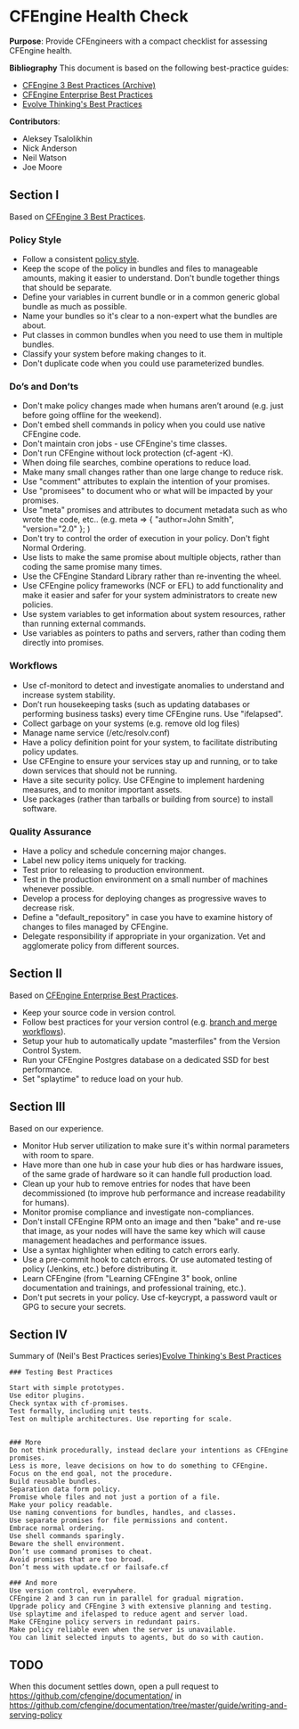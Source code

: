 # CFEngine Health Check

**Purpose**: Provide CFEngineers with a compact checklist for assessing CFEngine health.

**Bibliography**
This document is based on the following best-practice guides:
- [CFEngine 3 Best Practices (Archive)][1]
- [CFEngine Enterprise Best Practices][2]
- [Evolve Thinking's Best Practices][3]
 
[1]: https://auth.cfengine.com/archive/manuals/cf3-bestpractice                   
[2]: https://docs.cfengine.com/latest/enterprise-cfengine-guide-best-practices.html   
[3]: http://evolvethinking.com/category/cfengine/best-practices/    

**Contributors**: 
- Aleksey Tsalolikhin
- Nick Anderson
- Neil Watson
- Joe Moore

## Section I
Based on [CFEngine 3 Best Practices][1].

### Policy Style
- Follow a consistent [policy style](https://docs.cfengine.com/latest/guide-writing-and-serving-policy-policy-style.html).
- Keep the scope of the policy in bundles and files to manageable amounts, making it easier to understand. Don't bundle together things that should be separate.
- Define your variables in current bundle or in a common generic global bundle as much as possible.
- Name your bundles so it's clear to a non-expert what the bundles are about.
- Put classes in common bundles when you need to use them in multiple bundles.
- Classify your system before making changes to it.
- Don't duplicate code when you could use parameterized bundles.

### Do’s and Don’ts
- Don't make policy changes made when humans aren’t around (e.g. just before going offline for the weekend).
- Don't embed shell commands in policy when you could use native CFEngine code.
- Don't maintain cron jobs - use CFEngine's time classes.
- Don't run CFEngine without lock protection (cf-agent -K).
- When doing file searches, combine operations to reduce load.
- Make many small changes rather than one large change to reduce risk.
- Use "comment" attributes to explain the intention of your promises.
- Use "promisees" to document who or what will be impacted by your promises.
- Use "meta" promises and attributes to document metadata such as who wrote the code, etc.. (e.g. meta => { "author=John Smith", "version="2.0" }; ) 
- Don't try to control the order of execution in your policy. Don't fight Normal Ordering.
- Use lists to make the same promise about multiple objects, rather than coding the same promise many times.
- Use the CFEngine Standard Library rather than re-inventing the wheel.
- Use CFEngine policy frameworks (NCF or EFL) to add functionality and make it easier and safer for your system administrators to create new policies.
- Use system variables to get information about system resources, rather than running external commands.
- Use variables as pointers to paths and servers, rather than coding them directly into promises.

### Workflows
- Use cf-monitord to detect and investigate anomalies to understand and increase system stability.
- Don’t run housekeeping tasks (such as updating databases or performing business tasks) every time CFEngine runs. Use "ifelapsed".
- Collect garbage on your systems (e.g. remove old log files)
- Manage name service (/etc/resolv.conf)
- Have a policy definition point for your system, to facilitate distributing policy updates.
- Use CFEngine to ensure your services stay up and running, or to take down services that should not be running.
- Have a site security policy. Use CFEngine to implement hardening measures, and to monitor important assets.
- Use packages (rather than tarballs or building from source) to install software.

### Quality Assurance
- Have a policy and schedule concerning major changes.
- Label new policy items uniquely for tracking.
- Test prior to releasing to production environment.
- Test in the production environment on a small number of machines whenever possible.
- Develop a process for deploying changes as progressive waves to decrease risk.
- Define a "default_repository" in case you have to examine history of changes to files managed by CFEngine.
- Delegate responsibility if appropriate in your organization. Vet and agglomerate policy from different sources.

## Section II
Based on [CFEngine Enterprise Best Practices][2].

- Keep your source code in version control.
- Follow best practices for your version control (e.g. [branch and merge workflows](http://git-scm.com/book/en/v2/Git-Branching-Basic-Branching-and-Merging)).
- Setup your hub to automatically update "masterfiles" from the Version Control System.
- Run your CFEngine Postgres database on a dedicated SSD for best performance.
- Set "splaytime" to reduce load on your hub.

## Section III
Based on our experience.

- Monitor Hub server utilization to make sure it's within normal parameters with room to spare.
- Have more than one hub in case your hub dies or has hardware issues, of the same grade of hardware so it can handle full production load.
- Clean up your hub to remove entries for nodes that have been decommissioned (to improve hub performance and increase readability for humans).
- Monitor promise compliance and investigate non-compliances.
- Don't install CFEngine RPM onto an image and then "bake" and re-use that image, as your nodes will have the same key which will cause management headaches and performance issues.
- Use a syntax highlighter when editing to catch errors early.
- Use a pre-commit hook to catch errors. Or use automated testing of policy (Jenkins, etc.) before distributing it.
- Learn CFEngine (from "Learning CFEngine 3" book, online documentation and trainings, and professional training, etc.).
- Don't put secrets in your policy. Use cf-keycrypt, a password vault or GPG to secure your secrets.

## Section IV
Summary of (Neil's Best Practices series)[Evolve Thinking's Best Practices][3]

````
### Testing Best Practices

Start with simple prototypes.
Use editor plugins.
Check syntax with cf-promises.
Test formally, including unit tests.
Test on multiple architectures. Use reporting for scale.


### More
Do not think procedurally, instead declare your intentions as CFEngine promises.
Less is more, leave decisions on how to do something to CFEngine.
Focus on the end goal, not the procedure.
Build reusable bundles.
Separation data form policy.
Promise whole files and not just a portion of a file.
Make your policy readable.
Use naming conventions for bundles, handles, and classes.
Use separate promises for file permissions and content.
Embrace normal ordering.
Use shell commands sparingly.
Beware the shell environment.
Don’t use command promises to cheat.
Avoid promises that are too broad.
Don’t mess with update.cf or failsafe.cf

### And more
Use version control, everywhere.
CFEngine 2 and 3 can run in parallel for gradual migration.
Upgrade policy and CFEngine 3 with extensive planning and testing.
Use splaytime and ifelasped to reduce agent and server load.
Make CFEngine policy servers in redundant pairs.
Make policy reliable even when the server is unavailable.
You can limit selected inputs to agents, but do so with caution.

````

## TODO
When this document settles down, open a pull request to
https://github.com/cfengine/documentation/ in
https://github.com/cfengine/documentation/tree/master/guide/writing-and-serving-policy

